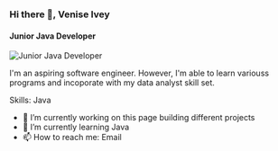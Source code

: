 ### Hi there 👋, Venise Ivey 
#### Junior Java Developer
![Junior Java Developer](https://arturssmirnovs.github.io/github-profile-readme-generator/images/banner.png)

I'm an aspiring software engineer. However, I'm able to learn variouss programs and incoporate with my data analyst skill set. 

Skills: Java 

- 🔭 I’m currently working on this page building different projects 
- 🌱 I’m currently learning Java 
- 📫 How to reach me: Email  





